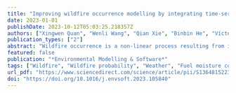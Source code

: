 ```yaml
---
title: "Improving wildfire occurrence modelling by integrating time-series features of weather and fuel moisture content"
date: 2023-01-01
publishDate: 2023-10-12T05:03:25.218357Z
authors: ["Xingwen Quan", "Wenli Wang", "Qian Xie", "Binbin He", "Víctor Resco de Dios", "Marta Yebra", "Miao Jiao", "Rui Chen"]
publication_types: ["2"]
abstract: "Wildfire occurrence is a non-linear process resulting from interactions between weather, topography, fuel, and anthropogenic factors amongst others. Modelling the probability of wildfire occurrence has commonly focused on the features of the dynamic conditions (i.e., weather and fuel variables) one-day before the fire. However, few studies have examined the time-series features of these variables during the days to weeks prior to the fire. Here, we tested whether wildfire probability modelling could be improved by integrating the time-series features of weather and fuel moisture content. We developed a wildfire probability model across southwest China and observed a clear improvement in wildfire probability modelling after including the time-series features. Analysis of the variable importance further confirmed that the time-series features played a crucial role in driving wildfire occurrence. Our modelling approach provides a novel framework for modelling wildfire probability by integrating time-series features of dynamic conditions leading up to the fire."
featured: false
publication: "*Environmental Modelling & Software*"
tags: ["Wildfire", "Wildfire probability", "Weather", "Fuel moisture content", "Machine learning", "Time-series features"]
url_pdf: "https://www.sciencedirect.com/science/article/pii/S1364815223002268"
doi: "https://doi.org/10.1016/j.envsoft.2023.105840"
---
```


